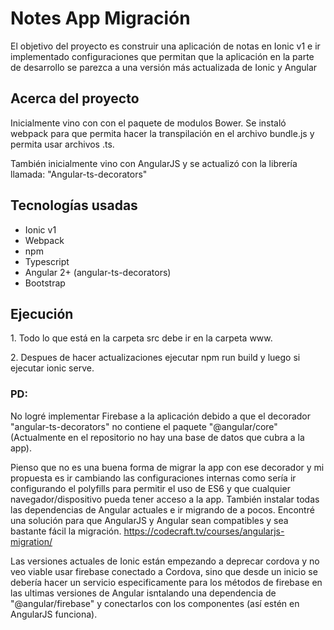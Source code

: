 <h1>Notes App Migración</h1>

<p>El objetivo del proyecto es construir una aplicación de notas en Ionic v1 e ir
  implementado configuraciones que permitan que la aplicación en la parte de desarrollo
  se parezca a una versión más actualizada de Ionic y Angular</p>
  
<h2>Acerca del proyecto</h2>
<p>Inicialmente vino con con el paquete de modulos Bower. Se instaló webpack para que permita hacer la transpilación en el archivo bundle.js y permita usar archivos .ts.</p>
<p> También inicialmente vino con AngularJS y se actualizó con la librería llamada: "Angular-ts-decorators" </p>

<h2>Tecnologías usadas</h2>
<ul>
  <li>Ionic v1</li>
  <li>Webpack</li>
  <li>npm</li>
  <li>Typescript</li>
  <li>Angular 2+ (angular-ts-decorators)</li>
  <li>Bootstrap</li>
  
</ul>

<h2>Ejecución</h2>
<p>1. Todo lo que está en la carpeta src debe ir en la carpeta www.</p>
<p>2. Despues de hacer actualizaciones ejecutar npm run build y luego si ejecutar ionic serve.</p>

<h3>PD:</h3>
<p>No logré implementar Firebase a la aplicación debido a que el decorador "angular-ts-decorators" no contiene el paquete "@angular/core" (Actualmente en el repositorio no hay una base de datos que cubra a la app).
 
 Pienso que no es una buena forma de migrar la app con ese decorador y mi propuesta es ir cambiando las configuraciones internas como sería ir configurando el polyfills para permitir el uso de ES6 y que cualquier navegador/dispositivo pueda tener acceso a la app. También instalar todas las dependencias de Angular actuales e ir migrando de a pocos. Encontré una solución para que AngularJS y Angular sean compatibles y sea bastante fácil la migración. https://codecraft.tv/courses/angularjs-migration/
 
 Las versiones actuales de Ionic están empezando a deprecar cordova y no veo viable usar firebase conectado a Cordova, sino que desde un inicio se debería hacer un servicio especificamente para los métodos de firebase en las ultimas versiones de Angular isntalando una dependencia de "@angular/firebase" y conectarlos con los componentes (así estén en AngularJS funciona).
 
 </p>
